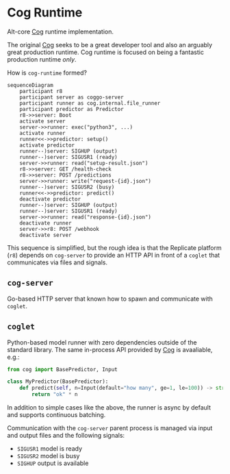 # Cog Runtime

Alt-core [Cog] runtime implementation.

The original [Cog] seeks to be a great developer tool and also an arguably great
production runtime. Cog runtime is focused on being a fantastic production runtime _only_.

How is `cog-runtime` formed?

```mermaid
sequenceDiagram
    participant r8
    participant server as coggo-server
    participant runner as cog.internal.file_runner
    participant predictor as Predictor
    r8->>server: Boot
    activate server
    server->>runner: exec("python3", ...)
    activate runner
    runner<<->>predictor: setup()
    activate predictor
    runner--)server: SIGHUP (output)
    runner--)server: SIGUSR1 (ready)
    server->>runner: read("setup-result.json")
    r8->>server: GET /health-check
    r8->>server: POST /predictions
    server->>runner: write("request-{id}.json")
    runner--)server: SIGUSR2 (busy)
    runner<<->>predictor: predict()
    deactivate predictor
    runner--)server: SIGHUP (output)
    runner--)server: SIGUSR1 (ready)
    server->>runner: read("response-{id}.json")
    deactivate runner
    server->>r8: POST /webhook
    deactivate server
```

This sequence is simplified, but the rough idea is that the Replicate platform (`r8`)
depends on `cog-server` to provide an HTTP API in front of a `coglet`
that communicates via files and signals.

## `cog-server`

Go-based HTTP server that known how to spawn and communicate with
`coglet`.

## `coglet`

Python-based model runner with zero dependencies outside of the standard library.
The same in-process API provided by [Cog] is avaaliable, e.g.:

```python
from cog import BasePredictor, Input

class MyPredictor(BasePredictor):
    def predict(self, n=Input(default="how many", ge=1, le=100)) -> str:
        return "ok" * n
```

In addition to simple cases like the above, the runner is async by default and supports
continuous batching.

Communication with the `cog-server` parent process is managed via input and output files
and the following signals:

- `SIGUSR1` model is ready
- `SIGUSR2` model is busy
- `SIGHUP` output is available

[Cog]: <https://github.com/replicate/cog>
